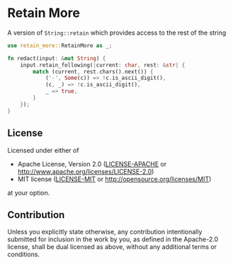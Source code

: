 # Retain More

A version of `String::retain` which provides access to the rest of the string

```rust
use retain_more::RetainMore as _;

fn redact(input: &mut String) {
    input.retain_following(|current: char, rest: &str| {
        match (current, rest.chars().next()) {
            ('-', Some(c)) => !c.is_ascii_digit(),
            (c, _) => !c.is_ascii_digit(),
            _ => true,
        }
    });
}
```

## License

Licensed under either of

 * Apache License, Version 2.0
   ([LICENSE-APACHE](LICENSE-APACHE) or http://www.apache.org/licenses/LICENSE-2.0)
 * MIT license
   ([LICENSE-MIT](LICENSE-MIT) or http://opensource.org/licenses/MIT)

at your option.

## Contribution

Unless you explicitly state otherwise, any contribution intentionally submitted
for inclusion in the work by you, as defined in the Apache-2.0 license, shall be
dual licensed as above, without any additional terms or conditions.